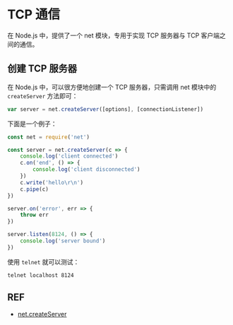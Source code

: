 # TCP 通信

在 Node.js 中，提供了一个 net 模块，专用于实现 TCP 服务器与 TCP 客户端之间的通信。

## 创建 TCP 服务器

在 Node.js 中，可以很方便地创建一个 TCP 服务器，只需调用 net 模块中的 `createServer` 方法即可：

```js
var server = net.createServer([options], [connectionListener])
```

下面是一个例子：

```js
const net = require('net')

const server = net.createServer(c => {
    console.log('client connected')
    c.on('end', () => {
        console.log('client disconnected')
    })
    c.write('hello\r\n')
    c.pipe(c)
})

server.on('error', err => {
    throw err
})

server.listen(8124, () => {
    console.log('server bound')
})
```

使用 `telnet` 就可以测试：

```sh
telnet localhost 8124
```

## REF

- [net.createServer][createServer]

[createServer]: https://nodejs.org/api/net.html#net_net_createserver_options_connectionlistener